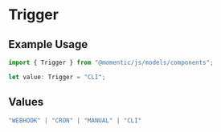 # Trigger

## Example Usage

```typescript
import { Trigger } from "@momentic/js/models/components";

let value: Trigger = "CLI";
```

## Values

```typescript
"WEBHOOK" | "CRON" | "MANUAL" | "CLI"
```